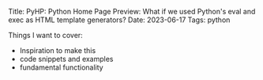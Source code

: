 Title: PyHP: Python Home Page
Preview: What if we used Python's eval and exec as HTML template generators?
Date: 2023-06-17
Tags: python

Things I want to cover:

- Inspiration to make this
- code snippets and examples
- fundamental functionality

